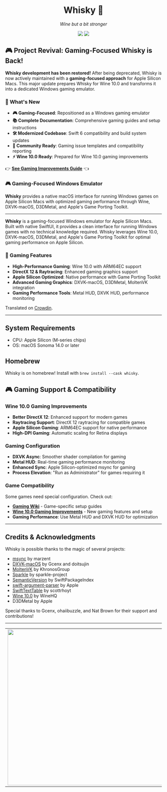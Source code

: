 <div align="center">

  # Whisky 🥃 
  *Wine but a bit stronger*
  
  ![](https://img.shields.io/github/actions/workflow/status/IsaacMarovitz/Whisky/SwiftLint.yml?style=for-the-badge)
  [![](https://img.shields.io/discord/1115955071549702235?style=for-the-badge)](https://discord.gg/CsqAfs9CnM)
</div>

## 🎮 Project Revival: Gaming-Focused Whisky is Back!

**Whisky development has been restored!** After being deprecated, Whisky is now actively maintained with a **gaming-focused approach** for Apple Silicon Macs. This major update prepares Whisky for Wine 10.0 and transforms it into a dedicated Windows gaming emulator.

### 🚀 **What's New**
- **🎮 Gaming-Focused**: Repositioned as a Windows gaming emulator
- **📚 Complete Documentation**: Comprehensive gaming guides and setup instructions  
- **🛠️ Modernized Codebase**: Swift 6 compatibility and build system updates
- **🌟 Community Ready**: Gaming issue templates and compatibility reporting
- **⚡ Wine 10.0 Ready**: Prepared for Wine 10.0 gaming improvements

👉 **[See Gaming Improvements Guide](GAMING-IMPROVEMENTS.md)** 👈

### 🎮 **Gaming-Focused Windows Emulator**

**Whisky** provides a native macOS interface for running Windows games on Apple Silicon Macs with optimized gaming performance through Wine, DXVK-macOS, D3DMetal, and Apple's Game Porting Toolkit.

---

**Whisky** is a gaming-focused Windows emulator for Apple Silicon Macs. Built with native SwiftUI, it provides a clean interface for running Windows games with no technical knowledge required. Whisky leverages Wine 10.0, DXVK-macOS, D3DMetal, and Apple's Game Porting Toolkit for optimal gaming performance on Apple Silicon.

### 🎯 Gaming Features
- **High-Performance Gaming**: Wine 10.0 with ARM64EC support
- **DirectX 12 & Raytracing**: Enhanced gaming graphics support
- **Apple Silicon Optimized**: Native performance with Game Porting Toolkit
- **Advanced Gaming Graphics**: DXVK-macOS, D3DMetal, MoltenVK integration
- **Gaming Performance Tools**: Metal HUD, DXVK HUD, performance monitoring

Translated on [Crowdin](https://crowdin.com/project/whisky).

---

## System Requirements
- CPU: Apple Silicon (M-series chips)
- OS: macOS Sonoma 14.0 or later

## Homebrew

Whisky is on homebrew! Install with 
`brew install --cask whisky`.

## 🎮 Gaming Support & Compatibility

### Wine 10.0 Gaming Improvements
- **Better DirectX 12**: Enhanced support for modern games
- **Raytracing Support**: DirectX 12 raytracing for compatible games
- **Apple Silicon Gaming**: ARM64EC support for native performance
- **High-DPI Gaming**: Automatic scaling for Retina displays

### Gaming Configuration
- **DXVK Async**: Smoother shader compilation for gaming
- **Metal HUD**: Real-time gaming performance monitoring
- **Enhanced Sync**: Apple Silicon-optimized msync for gaming
- **Process Elevation**: "Run as Administrator" for games requiring it

### Game Compatibility
Some games need special configuration. Check out:
- **[Gaming Wiki](https://github.com/IsaacMarovitz/Whisky/wiki/Game-Support)** - Game-specific setup guides
- **[Wine 10.0 Gaming Improvements](GAMING-IMPROVEMENTS.md)** - New gaming features and setup
- **Gaming Performance**: Use Metal HUD and DXVK HUD for optimization

---

## Credits & Acknowledgments

Whisky is possible thanks to the magic of several projects:

- [msync](https://github.com/marzent/wine-msync) by marzent
- [DXVK-macOS](https://github.com/Gcenx/DXVK-macOS) by Gcenx and doitsujin
- [MoltenVK](https://github.com/KhronosGroup/MoltenVK) by KhronosGroup
- [Sparkle](https://github.com/sparkle-project/Sparkle) by sparkle-project
- [SemanticVersion](https://github.com/SwiftPackageIndex/SemanticVersion) by SwiftPackageIndex
- [swift-argument-parser](https://github.com/apple/swift-argument-parser) by Apple
- [SwiftTextTable](https://github.com/scottrhoyt/SwiftyTextTable) by scottrhoyt
- [Wine 10.0](https://www.winehq.org) by WineHQ
- D3DMetal by Apple

Special thanks to Gcenx, ohaiibuzzle, and Nat Brown for their support and contributions!

---

<table>
  <tr>
    <td>
        <picture>
          <source media="(prefers-color-scheme: dark)" srcset="./images/cw-dark.png">
          <img src="./images/cw-light.png" width="500">
        </picture>
    </td>
    <td>
        Whisky doesn't exist without CrossOver. Support the work of CodeWeavers using our <a href="https://www.codeweavers.com/store?ad=1010">affiliate link</a>.
    </td>
  </tr>
</table>
